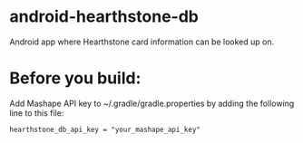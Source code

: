 # android-hearthstone-db
Android app where Hearthstone card information can be looked up on.

# Before you build:
Add Mashape API key to ~/.gradle/gradle.properties by adding the following line to this file:
```
hearthstone_db_api_key = "your_mashape_api_key"
```
